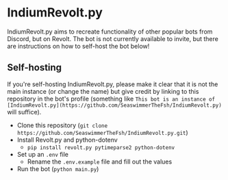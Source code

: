 # IndiumRevolt.py

IndiumRevolt.py aims to recreate functionality of other popular bots from Discord, but on Revolt.
The bot is not currently available to invite, but there are instructions on how to self-host the bot below!

## Self-hosting

If you're self-hosting IndiumRevolt.py, please make it clear that it is not the main instance (or change the name) but give credit by linking to this repository in the bot's profile (something like ``This bot is an instance of [IndiumRevolt.py](https://github.com/SeaswimmerTheFsh/IndiumRevolt.py)`` will suffice).

* Clone this repository (`git clone https://github.com/SeaswimmerTheFsh/IndiumRevolt.py.git`)
* Install Revolt.py and python-dotenv
  * ``pip install revolt.py pytimeparse2 python-dotenv``
* Set up an `.env` file
  * Rename the `.env.example` file and fill out the values
* Run the bot (`python main.py`)
